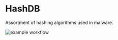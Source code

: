 # HashDB
Assortment of hashing algorithms used in malware.

![example workflow](https://github.com/OALabs/hashdb/actions/workflows/deploy.yml/badge.svg)
